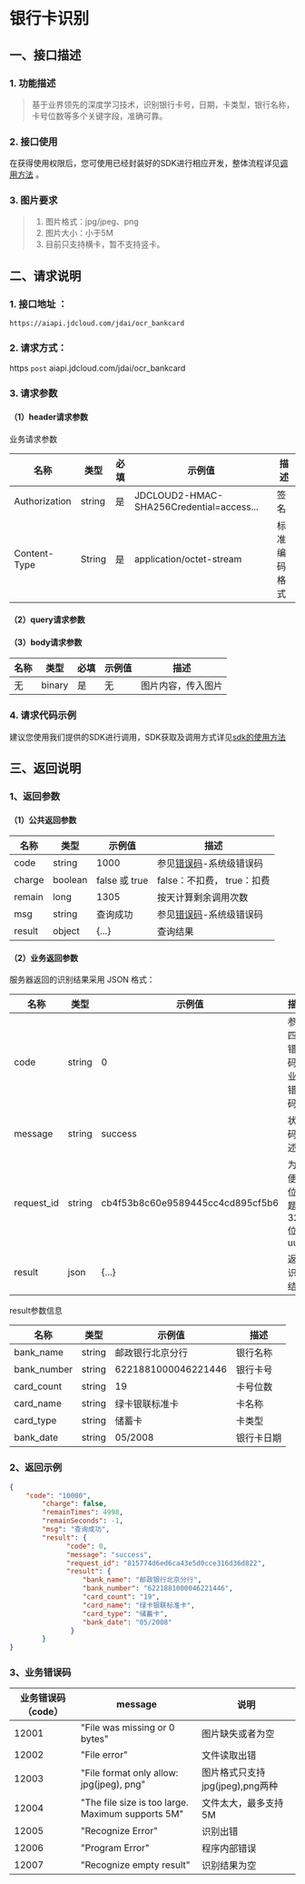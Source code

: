 # 银行卡识别

## 一、接口描述

### 1. 功能描述
> 基于业界领先的深度学习技术，识别银行卡号，日期，卡类型，银行名称，卡号位数等多个关键字段，准确可靠。

### 2. 接口使用

在获得使用权限后，您可使用已经封装好的SDK进行相应开发，整体流程详见[调用方法](../Operation-Guide/call-methods.md)  。

### 3. 图片要求

> 1. 图片格式：jpg/jpeg、png
> 2. 图片大小：小于5M
> 3. 目前只支持横卡，暂不支持竖卡。

## 二、请求说明

### 1. 接口地址 ：

```
https://aiapi.jdcloud.com/jdai/ocr_bankcard
```

### 2. 请求方式：

https `post` aiapi.jdcloud.com/jdai/ocr_bankcard

### 3. 请求参数

#### （1）header请求参数
业务请求参数

名称 | 类型 | 必填 | 示例值 | 描述
------|------|-----|-----|-----
Authorization | string | 是 | JDCLOUD2-HMAC-SHA256Credential=access... | 签名
Content-Type | String | 是 | application/octet-stream | 标准编码格式

#### （2）query请求参数

#### （3）body请求参数

名称 | 类型 | 必填 | 示例值 | 描述
------|-----|-----|-----|-----
无 | binary | 是 | 无 | 图片内容，传入图片

### 4. 请求代码示例
建议您使用我们提供的SDK进行调用，SDK获取及调用方式详见[sdk的使用方法](../Operation-Guide/Use-Sdk.md)


## 三、返回说明
### 1、返回参数

#### （1）公共返回参数

名称 | 类型 | 示例值 | 描述
------|------|-----|-----
code | string | 1000 | 参见[错误码](Error-Code.md)-系统级错误码
charge | boolean | false 或 true | false：不扣费， true：扣费
remain | long | 1305 | 按天计算剩余调用次数
msg | string | 查询成功 | 参见[错误码](Error-Code.md)-系统级错误码
result | object | {...} | 查询结果


#### （2）业务返回参数
服务器返回的识别结果采用 JSON 格式：

名称 | 类型 | 示例值 | 描述
------|-----|-----|-----
code|	string|	0|	参照四、错误码-业务错误码
message|	string|	success|	状态码描述
request_id|	string|	cb4f53b8c60e9589445cc4cd895cf5b6|	为方便定位问题的32位uuid
result|	json|	{...}|	返回识别结果

result参数信息

名称 | 类型 | 示例值 | 描述
------|-----|-----|-----
bank_name|string|邮政银行北京分行|银行名称
bank_number|string|6221881000046221446|银行卡号
card_count|string|19|卡号位数
card_name|string|绿卡银联标准卡|卡名称
card_type|string|储蓄卡|卡类型
bank_date|string|05/2008|银行卡日期

### 2、返回示例

```JSON
{
    "code": "10000",
        "charge": false,
        "remainTimes": 4998,
        "remainSeconds": -1,
        "msg": "查询成功",
        "result": {
              "code": 0,
              "message": "success",
              "request_id": "815774d6ed6ca43e5d0cce316d36d822",
              "result": {
                  "bank_name": "邮政银行北京分行",
                  "bank_number": "6221881000046221446",
                  "card_count": "19",
                  "card_name": "绿卡银联标准卡",
                  "card_type": "储蓄卡",
                  "bank_date": "05/2008"
               }
        }
}
```

### 3、业务错误码
业务错误码（code）|message|说明
------|------|------
12001|"File was missing or 0 bytes"|图片缺失或者为空
12002|"File error"|文件读取出错
12003|"File format only allow: jpg(jpeg), png"|图片格式只支持jpg(jpeg),png两种
12004|"The file size is too large. Maximum supports 5M"|文件太大，最多支持5M
12005|"Recognize Error"|识别出错
12006|"Program Error"|程序内部错误
12007|"Recognize empty result"|识别结果为空